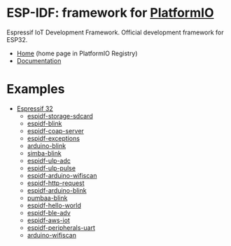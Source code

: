 
# ESP-IDF: framework for [PlatformIO](https://platformio.org)

Espressif IoT Development Framework. Official development framework for ESP32.

* [Home](https://platformio.org/frameworks/espidf) (home page in PlatformIO Registry)
* [Documentation](https://docs.platformio.org/page/frameworks/espidf.html)

# Examples

- [Espressif 32](https://github.com/platformio/platform-espressif32)
  * [espidf-storage-sdcard](https://github.com/platformio/platform-espressif32/tree/master/examples/espidf-storage-sdcard)
  * [espidf-blink](https://github.com/platformio/platform-espressif32/tree/master/examples/espidf-blink)
  * [espidf-coap-server](https://github.com/platformio/platform-espressif32/tree/master/examples/espidf-coap-server)
  * [espidf-exceptions](https://github.com/platformio/platform-espressif32/tree/master/examples/espidf-exceptions)
  * [arduino-blink](https://github.com/platformio/platform-espressif32/tree/master/examples/arduino-blink)
  * [simba-blink](https://github.com/platformio/platform-espressif32/tree/master/examples/simba-blink)
  * [espidf-ulp-adc](https://github.com/platformio/platform-espressif32/tree/master/examples/espidf-ulp-adc)
  * [espidf-ulp-pulse](https://github.com/platformio/platform-espressif32/tree/master/examples/espidf-ulp-pulse)
  * [espidf-arduino-wifiscan](https://github.com/platformio/platform-espressif32/tree/master/examples/espidf-arduino-wifiscan)
  * [espidf-http-request](https://github.com/platformio/platform-espressif32/tree/master/examples/espidf-http-request)
  * [espidf-arduino-blink](https://github.com/platformio/platform-espressif32/tree/master/examples/espidf-arduino-blink)
  * [pumbaa-blink](https://github.com/platformio/platform-espressif32/tree/master/examples/pumbaa-blink)
  * [espidf-hello-world](https://github.com/platformio/platform-espressif32/tree/master/examples/espidf-hello-world)
  * [espidf-ble-adv](https://github.com/platformio/platform-espressif32/tree/master/examples/espidf-ble-adv)
  * [espidf-aws-iot](https://github.com/platformio/platform-espressif32/tree/master/examples/espidf-aws-iot)
  * [espidf-peripherals-uart](https://github.com/platformio/platform-espressif32/tree/master/examples/espidf-peripherals-uart)
  * [arduino-wifiscan](https://github.com/platformio/platform-espressif32/tree/master/examples/arduino-wifiscan)

